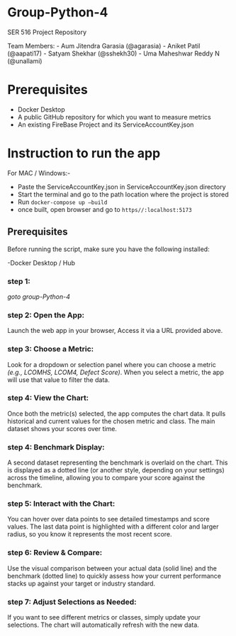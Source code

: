
# Group-Python-4
SER 516 Project Repository

Team Members:
	- Aum Jitendra Garasia (@agarasia)
	- Aniket Patil (@aapati17)
	- Satyam Shekhar (@sshekh30)
	- Uma Maheshwar Reddy N (@unallami) 

# Prerequisites

- Docker Desktop
- A public GitHub repository for which you want to measure metrics
- An existing FireBase Project and its ServiceAccountKey.json

# Instruction to run the app 

For MAC / Windows:-
 - Paste the ServiceAccountKey.json in ServiceAccountKey.json directory
 - Start the terminal and go to the path location where the project is stored
 - Run ```docker-compose up —build```
 - once built, open browser and go to ```https//:localhost:5173```

## Prerequisites

Before running the script, make sure you have the following installed:

-Docker Desktop / Hub

### step 1:

*goto group-Python-4*

### step 2: Open the App:
Launch the web app in your browser, Access it via a URL provided above.

### step 3: Choose a Metric:
Look for a dropdown or selection panel where you can choose a metric *(e.g., LCOMHS, LCOM4, Defect Score)*. When you select a metric, the app will use that value to filter the data.

### step 4: View the Chart:
Once both the metric(s) selected, the app computes the chart data. It pulls historical and current values for the chosen metric and class. The main dataset shows your scores over time.

### step 4: Benchmark Display:
A second dataset representing the benchmark is overlaid on the chart. This is displayed as a dotted line (or another style, depending on your settings) across the timeline, allowing you to compare your score against the benchmark.

### step 5: Interact with the Chart:
You can hover over data points to see detailed timestamps and score values. The last data point is highlighted with a different color and larger radius, so you know it represents the most recent score.

### step 6: Review & Compare:
Use the visual comparison between your actual data (solid line) and the benchmark (dotted line) to quickly assess how your current performance stacks up against your target or industry standard.

### step 7: Adjust Selections as Needed:
If you want to see different metrics or classes, simply update your selections. The chart will automatically refresh with the new data.
